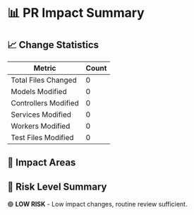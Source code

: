 # 📊 PR Impact Summary

## 📈 Change Statistics

| Metric | Count |
|--------|-------|
| Total Files Changed | 0 |
| Models Modified | 0 |
| Controllers Modified | 0 |
| Services Modified | 0 |
| Workers Modified | 0 |
| Test Files Modified | 0 |

## 🎯 Impact Areas

## 🚦 Risk Level Summary

🟢 **LOW RISK** - Low impact changes, routine review sufficient.

